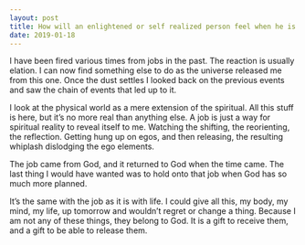 ```yaml
---
layout: post
title: How will an enlightened or self realized person feel when he is fired from his job?
date: 2019-01-18
---
```


<p>I have been fired various times from jobs in the past. The reaction is usually elation. I can now find something else to do as the universe released me from this one. Once the dust settles I looked back on the previous events and saw the chain of events that led up to it.</p><p>I look at the physical world as a mere extension of the spiritual. All this stuff is here, but it’s no more real than anything else. A job is just a way for spiritual reality to reveal itself to me. Watching the shifting, the reorienting, the reflection. Getting hung up on egos, and then releasing, the resulting whiplash dislodging the ego elements.</p><p>The job came from God, and it returned to God when the time came. The last thing I would have wanted was to hold onto that job when God has so much more planned.</p><p>It’s the same with the job as it is with life. I could give all this, my body, my mind, my life, up tomorrow and wouldn’t regret or change a thing. Because I am not any of these things, they belong to God. It is a gift to receive them, and a gift to be able to release them.</p>
